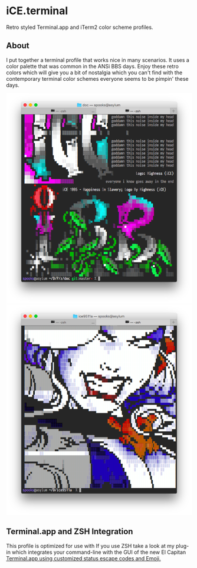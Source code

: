# iCE.terminal

Retro styled Terminal.app and iTerm2 color scheme profiles.

## About

I put together a terminal profile that works nice in many scenarios. It uses
a color palette that was common in the ANSi BBS days. Enjoy these retro colors
which will give you a bit of nostalgia which you can't find with the
contemporary terminal color schemes everyone seems to be pimpin' these days.

![iCE.terminal Screenshot](/doc/screen-ice-pro-0.png)
![iCE.terminal Screenshot](/doc/screen-ice-pro-1.png)

## Terminal.app and ZSH Integration

This profile is optimized for use with If you use ZSH take a look at my plug-in
which integrates your command-line with the GUI of the new El Capitan
[Terminal.app using customized status escape codes and Emoji.](https://github.com/the8/zsh-terminal-app-)
